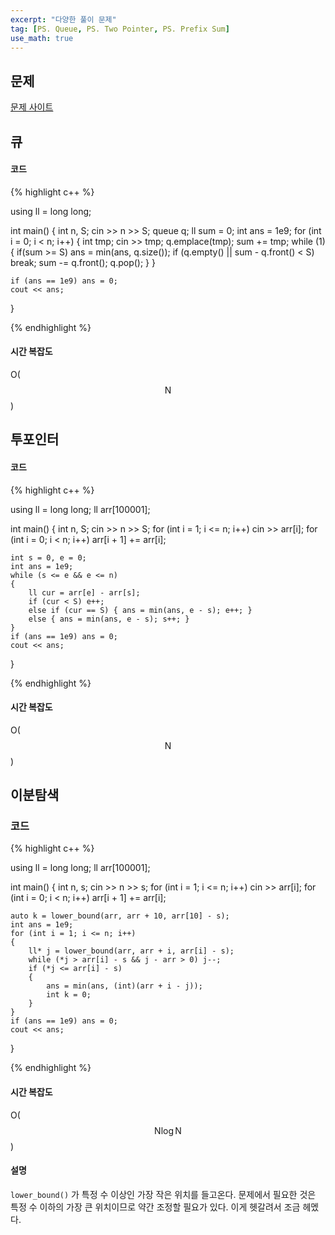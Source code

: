 ```yaml
---
excerpt: "다양한 풀이 문제"
tag: [PS. Queue, PS. Two Pointer, PS. Prefix Sum]
use_math: true
---
```


## 문제

[문제 사이트](https://www.acmicpc.net/problem/1806)

## 큐

#### 코드

{% highlight c++ %}

using ll = long long;

int main()
{
	int n, S; cin >> n >> S;
	queue<int> q; ll sum = 0; int ans = 1e9;
	for (int i = 0; i < n; i++)
	{
		int tmp; cin >> tmp; 
		q.emplace(tmp); sum += tmp;
		while (1)
		{
			if(sum >= S) ans = min<int>(ans, q.size());
			if (q.empty() || sum - q.front() < S) break;
			sum -= q.front(); q.pop();
		}
	}

	if (ans == 1e9) ans = 0;
	cout << ans;
}

{% endhighlight %}

#### 시간 복잡도

O($$ \mathrm{N} $$)



## 투포인터

#### 코드

{% highlight c++ %}

using ll = long long;
ll arr[100001];

int main()
{
	int n, S; cin >> n >> S;
	for (int i = 1; i <= n; i++) cin >> arr[i];
	for (int i = 0; i < n; i++) arr[i + 1] += arr[i];

	int s = 0, e = 0;
	int ans = 1e9;
	while (s <= e && e <= n)
	{
		ll cur = arr[e] - arr[s];
		if (cur < S) e++;
		else if (cur == S) { ans = min(ans, e - s); e++; }
		else { ans = min(ans, e - s); s++; }
	}
	if (ans == 1e9) ans = 0;
	cout << ans;
}

{% endhighlight %}

#### 시간 복잡도

O($$ \mathrm{N} $$)



## 이분탐색

### 코드

{% highlight c++ %}

using ll = long long;
ll arr[100001];

int main()
{
	int n, s; cin >> n >> s;
	for (int i = 1; i <= n; i++) cin >> arr[i];
	for (int i = 0; i < n; i++) arr[i + 1] += arr[i];

	auto k = lower_bound(arr, arr + 10, arr[10] - s);
	int ans = 1e9;
	for (int i = 1; i <= n; i++)
	{
		ll* j = lower_bound(arr, arr + i, arr[i] - s);
		while (*j > arr[i] - s && j - arr > 0) j--;
		if (*j <= arr[i] - s)
		{
			ans = min(ans, (int)(arr + i - j));
			int k = 0;
		}
	}
	if (ans == 1e9) ans = 0;
	cout << ans;
}

{% endhighlight %}

#### 시간 복잡도

O($$ \mathrm{N} \log{\mathrm{N}} $$)

#### 설명

```lower_bound()``` 가 특정 수 이상인 가장 작은 위치를 들고온다. 문제에서 필요한 것은 특정 수 이하의 가장 큰 위치이므로 약간 조정할 필요가 있다. 이게 헷갈려서 조금 헤멨다. 